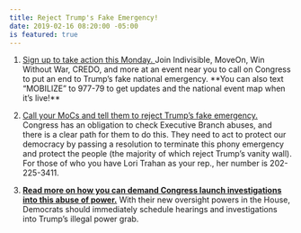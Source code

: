```yaml
---
title: Reject Trump's Fake Emergency!
date: 2019-02-16 08:20:00 -05:00
is featured: true
---
```


1. [Sign up to take action this Monday.  ](https://u1584542.ct.sendgrid.net/mpss/c/AAE/ni0YAA/t.2p5/Ps-H0agNQbSNsOMxSgMSuw/h0/gs7T9cL6446RHrKZfB9qSAJilusQudPTwgD0pFpxz-2Fg8wNG8ExCvQePpuk-2BRJEvSWDOx0ljtUbcP21rFjP1tTQuCzAzCmchRh1eB4r85H4Mpe-2FvMck-2BO7X9IrGHy6i4o8tlOlO6zxUdjbWz3wcZNP-2FWqwYXfuL2RTXHw3rqWqUFqQEriDQ1fQdMxS2LH2wU2lxvo45fCMsutJ6fLJ3O654iwkS2vnG4uYgDGNVGEY7LO-2B1LARfG4zsRLJneGM9ws5FjOOaOQf1h1LKP9BA3Qxxps-2BQVMj25db-2F6MjmIm630DiXvS9okMY03VNcpdyLgP-2B5wR5Z3TucjpqqWA9oOAA-2Fb8VzQ8FafSYzL4VdHD79g9g-2BG4jcGe89dtowECOmNk)Join Indivisible, MoveOn, Win Without War, CREDO, and more at an event near you to call on Congress to put an end to Trump’s fake national emergency.  \*\*You can also text “MOBILIZE” to 977-79 to get updates and the national event map when it’s live!\*\*  

2. [Call your MoCs and tell them to reject Trump’s fake emergency.](https://u1584542.ct.sendgrid.net/mpss/c/AAE/ni0YAA/t.2p5/Ps-H0agNQbSNsOMxSgMSuw/h1/gs7T9cL6446RHrKZfB9qSMdllciCD3-2FtNIERaD1zJ4JfZ4xFAuLjxy7BmrB-2FKZ-2Fm7Q9f0dupktqlnjMwjjVGljuHTKOOxJkEi5CRRRRHdfDOFSn-2BnEm3HlhOIA4gDddcHcT54VCkL2zJWjCrgfm17QJvAUCP2n-2B6U8WwCb1lQvOSbYXxwbbG9EtVqGnGjJUJfdjRgIS5CFvLwg2E8hujfFIj9TOYsWwll8056C7FVPZjK7Qa0xxFcavGSYeCdIUflT61IJ4chLfIykII8zJu1FgnsuKK-2FsU-2BWSEaJb9TwSHrEeYtCd1maHSyMKBuDjCkSuo-2BjPbJZ7d-2B358vwbEKbZ9qo3g-2B2yac3GHl7Ni76pc-3D)  Congress has an obligation to check Executive Branch abuses, and there is a clear path for them to do this. They need to act to protect our democracy by passing a resolution to terminate this phony emergency and protect the people (the majority of which reject Trump’s vanity wall). For those of who you have Lori Trahan as your rep., her number is 202- 225-3411.

3. **[Read more on how you can demand Congress launch investigations into this abuse of power.](https://u1584542.ct.sendgrid.net/mpss/c/AAE/ni0YAA/t.2p5/Ps-H0agNQbSNsOMxSgMSuw/h2/gs7T9cL6446RHrKZfB9qSIDElZeV7VpkUPS4tW73JvOFqqAA7U0sP2rrmie4-2BXA0rOJFFiyVvzAwQMp-2BxpPPqYk0Xn796sH4rgv-2BgAhQtw9uKA9VCIuwLEsW48KQ8qjXoNXM5dgE7kogzgtXzqlktbqGpsorOdGKfkoarL8wNNpmyRjK5f73Ss7pHkzNvNkbmscGBhgU6GYc9xdGYlBfdzEA-2FXZUHVQEcojh-2F8XKaecCKikcb1SQ8jb3yipd5NMiZb6daVrJ974XiiNqIrEDkaN4WiooFrRnMHhOlIM8cSQex-2FHRxlE9gDmGrOjy8FkO)** With their new oversight powers in the House, Democrats should immediately schedule hearings and investigations into Trump’s illegal power grab.